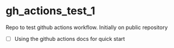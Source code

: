 # gh_actions_test_1
Repo to test github actions workflow. Initially on public repository

- [ ] Using the github actions docs for quick start
